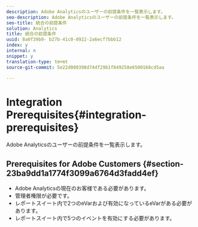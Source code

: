 ```yaml
---
description: Adobe Analyticsのユーザーの前提条件を一覧表示します。
seo-description: Adobe Analyticsのユーザーの前提条件を一覧表示します。
seo-title: 統合の前提条件
solution: Analytics
title: 統合の前提条件
uuid: 8a0f39b9- b27b-41c0-8922-2a6ecf7bbb12
index: y
internal: n
snippet: y
translation-type: tm+mt
source-git-commit: 5e22d080398d74df29b1f849258e6500168cd5aa

---
```



# Integration Prerequisites{#integration-prerequisites}

Adobe Analyticsのユーザーの前提条件を一覧表示します。

## Prerequisites for Adobe Customers {#section-23ba9dd1a1774f3099a6764d3fadd4ef}

* Adobe Analyticsの現在のお客様である必要があります。
* 管理者権限が必要です。
* レポートスイート内で2つのeVarおよび有効になっているeVarがある必要があります。
* レポートスイート内で5つのイベントを有効にする必要があります。

